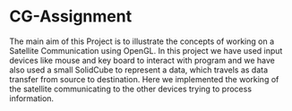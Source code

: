 # CG-Assignment
The main aim of this Project is to illustrate the concepts of working on a Satellite Communication using OpenGL.
In this project we have used input devices like mouse and key board to interact with program and we have also used a small SolidCube to represent a data, which travels as data transfer from source to destination.
Here we implemented the working of the satellite communicating to the other devices trying to process information.
